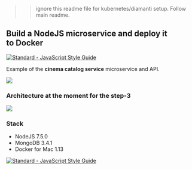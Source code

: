 >> ignore this readme file for kubernetes/diamanti setup. Follow main readme.


## Build a NodeJS microservice and deploy it to Docker

[![Standard - JavaScript Style Guide](https://img.shields.io/badge/code%20style-standard-brightgreen.svg)](http://standardjs.com/)

Example of the **cinema catalog service** microservice and API.

![](https://cdn-images-1.medium.com/max/1600/1*IIubhnmWMrxiE5fzF7Kmvw.png)

### Architecture at the moment for the step-3
![](https://cdn-images-1.medium.com/max/1600/1*n9fXFHppV5FXRnIyQvlpeQ.png)


### Stack
- NodeJS 7.5.0
- MongoDB 3.4.1
- Docker for Mac 1.13

[![Standard - JavaScript Style Guide](https://cdn.rawgit.com/feross/standard/master/badge.svg)](https://github.com/feross/standard)
